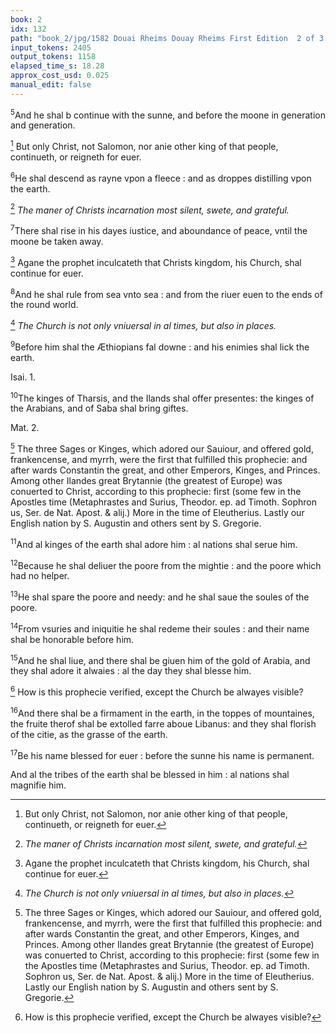 ```yaml
---
book: 2
idx: 132
path: "book_2/jpg/1582 Douai Rheims Douay Rheims First Edition  2 of 3 1610 Old Testament.pdf-132.jpg"
input_tokens: 2405
output_tokens: 1158
elapsed_time_s: 18.28
approx_cost_usd: 0.025
manual_edit: false
---
```

<sup>5</sup>And he shal b continue with the sunne, and before the moone in generation and generation.

[^1] But only Christ, not Salomon, nor anie other king of that people, continueth, or reigneth for euer.

<sup>6</sup>He shal descend as rayne vpon a fleece : and as droppes distilling vpon the earth.

[^2] *The maner of Christs incarnation most silent, swete, and grateful.*

<sup>7</sup>There shal rise in his dayes iustice, and aboundance of peace, vntil the moone be taken away.

[^3] Agane the prophet inculcateth that Christs kingdom, his Church, shal continue for euer.

<sup>8</sup>And he shal rule from sea vnto sea : and from the riuer euen to the ends of the round world.

[^4] *The Church is not only vniuersal in al times, but also in places.*

<sup>9</sup>Before him shal the Æthiopians fal downe : and his enimies shal lick the earth.

<aside>Isai. 1.</aside>

<sup>10</sup>The kinges of Tharsis, and the Ilands shal offer presentes: the kinges of the Arabians, and of Saba shal bring giftes.

<aside>Mat. 2.</aside>

[^5] The three Sages or Kinges, which adored our Sauiour, and offered gold, frankencense, and myrrh, were the first that fulfilled this prophecie: and after wards Constantin the great, and other Emperors, Kinges, and Princes. Among other Ilandes great Brytannie (the greatest of Europe) was conuerted to Christ, according to this prophecie: first (some few in the Apostles time (Metaphrastes and Surius, Theodor. ep. ad Timoth. Sophron us, Ser. de Nat. Apost. & alij.) More in the time of Eleutherius. Lastly our English nation by S. Augustin and others sent by S. Gregorie.

<sup>11</sup>And al kinges of the earth shal adore him : al nations shal serue him.

<sup>12</sup>Because he shal deliuer the poore from the mightie : and the poore which had no helper.

<sup>13</sup>He shal spare the poore and needy: and he shal saue the soules of the poore.

<sup>14</sup>From vsuries and iniquitie he shal redeme their soules : and their name shal be honorable before him.

<sup>15</sup>And he shal liue, and there shal be giuen him of the gold of Arabia, and they shal adore it alwaies : al the day they shal blesse him.

[^6] How is this prophecie verified, except the Church be alwayes visible?

<sup>16</sup>And there shal be a firmament in the earth, in the toppes of mountaines, the fruite therof shal be extolled farre aboue Libanus: and they shal florish of the citie, as the grasse of the earth.

<sup>17</sup>Be his name blessed for euer : before the sunne his name is permanent.

And al the tribes of the earth shal be blessed in him : al nations shal magnifie him.

[^1]: But only Christ, not Salomon, nor anie other king of that people, continueth, or reigneth for euer.

[^2]: *The maner of Christs incarnation most silent, swete, and grateful.*

[^3]: Agane the prophet inculcateth that Christs kingdom, his Church, shal continue for euer.

[^4]: *The Church is not only vniuersal in al times, but also in places.*

[^5]: The three Sages or Kinges, which adored our Sauiour, and offered gold, frankencense, and myrrh, were the first that fulfilled this prophecie: and after wards Constantin the great, and other Emperors, Kinges, and Princes. Among other Ilandes great Brytannie (the greatest of Europe) was conuerted to Christ, according to this prophecie: first (some few in the Apostles time (Metaphrastes and Surius, Theodor. ep. ad Timoth. Sophron us, Ser. de Nat. Apost. & alij.) More in the time of Eleutherius. Lastly our English nation by S. Augustin and others sent by S. Gregorie.

[^6]: How is this prophecie verified, except the Church be alwayes visible?